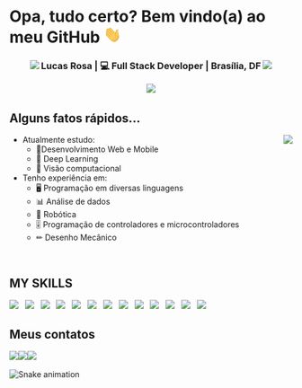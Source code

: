 <h1> Opa, tudo certo? Bem vindo(a) ao meu GitHub <img src="https://raw.githubusercontent.com/ABSphreak/ABSphreak/master/gifs/Hi.gif" height="30px"></h1>

<h3 align='center'><img src="https://media.giphy.com/media/WUlplcMpOCEmTGBtBW/giphy.gif" width="30">  Lucas Rosa | 💻 Full Stack Developer | Brasília, DF <img     src="https://media.giphy.com/media/WUlplcMpOCEmTGBtBW/giphy.gif" width="30"></h3>

<!--<h2>Um pouco sobre mim... <img height="30px" src="https://emojis.slackmojis.com/emojis/images/1531849430/4246/blob-sunglasses.gif?1531849430"></h2>

<p><b>QUASE</b> formado em Engenharia Mecatrônica pela Universidade de Brasília (UnB). Vivo com tecnologia e sou bom em absorver novos conhecimentos. </p>
<br>
-->
<p align="center" >
<a href="https://github.com/LucasHARosa">
   <img  src="https://github-readme-stats-sigma-five.vercel.app/api?username=lucasharosa&card_width=200&show_icons=true&theme=react&hide=contribs"/>
   <!--<img  src="https://github-readme-stats-sigma-five.vercel.app/api/top-langs/?username=lucasharosa&layout=compact&theme=react&exclude_repo=UnB_Trabalhos"/>-->
</a>
   
</p>



<h2>Alguns fatos rápidos...</h2>

<img  src="https://media1.giphy.com/media/3ov9jNziFTMfzSumAw/giphy.gif?cid=ecf05e47sslqj45qrt4su03e3gg5a6i8jf9hn0xngdh2l97z&rid=giphy.gif&ct=g" align=right height="270">


- Atualmente estudo:
  - 📱Desenvolvimento Web e Mobile
  - 🧠 Deep Learning
  - 👀 Visão computacional
- Tenho experiência em:  
  - 🖥 Programação em diversas linguagens 
  - 📊 Análise de dados
  - 🤖 Robótica
  - 🎚 Programação de controladores e microcontroladores
  - ✏ Desenho Mecânico


<br>

<h2> MY SKILLS</h2>

<div> 
<img src="https://img.shields.io/badge/HTML5-E34F26?style=for-the-badge&logo=html5&logoColor=white"/>
 &nbsp;
<img src="https://img.shields.io/badge/CSS3-1572B6?style=for-the-badge&logo=css3&logoColor=white"/>
 &nbsp;
<img src="https://img.shields.io/badge/JavaScript-F7DF1E?style=for-the-badge&logo=javascript&logoColor=black"/>
 &nbsp;
<img src="https://img.shields.io/badge/React-20232A?style=for-the-badge&logo=react&logoColor=61DAFB"/>
 &nbsp;
<img src="https://img.shields.io/badge/React_Native-20232A?style=for-the-badge&logo=react&logoColor=61DAFB"/>
 &nbsp;
<img src="https://img.shields.io/badge/Node.js-43853D?style=for-the-badge&logo=node.js&logoColor=white"/>
 &nbsp;
<img src="https://img.shields.io/badge/TypeScript-007ACC?style=for-the-badge&logo=typescript&logoColor=white"/>
 &nbsp;
<img src="https://img.shields.io/badge/SQLite-07405E?style=for-the-badge&logo=sqlite&logoColor=white"/>
 &nbsp;
<img src="https://img.shields.io/badge/Tailwind_CSS-38B2AC?style=for-the-badge&logo=tailwind-css&logoColor=white"/>
 &nbsp;
<img src="https://img.shields.io/badge/C-00599C?style=for-the-badge&logo=c&logoColor=white"/>
 &nbsp;
<img src="https://img.shields.io/badge/C%2B%2B-00599C?style=for-the-badge&logo=c%2B%2B&logoColor=white"/>
 &nbsp;
<img src="https://img.shields.io/badge/Java-ED8B00?style=for-the-badge&logo=java&logoColor=white"/>
 &nbsp;
<img src="https://img.shields.io/badge/Python-3776AB?style=for-the-badge&logo=python&logoColor=white"/> &nbsp; 

</div>  

<h2> Meus contatos</h2>

<a href="https://www.linkedin.com/in/lucas-henrique-alves-rosa/"><img src="https://img.shields.io/badge/LinkedIn-0077B5?style=for-the-badge&logo=linkedin&logoColor=white" /></a><a href="lucashrosa99@gmail.com"><img src="https://img.shields.io/badge/Gmail-D14836?style=for-the-badge&logo=gmail&logoColor=white" /></a><a href="https://wa.me/5561992836376"><img src="https://img.shields.io/badge/WhatsApp-25D366?style=for-the-badge&logo=whatsapp&logoColor=white" /></a>

![Snake animation](https://github.com/LucasHARosa/LucasHARosa/blob/output/github-contribution-grid-snake.svg)
